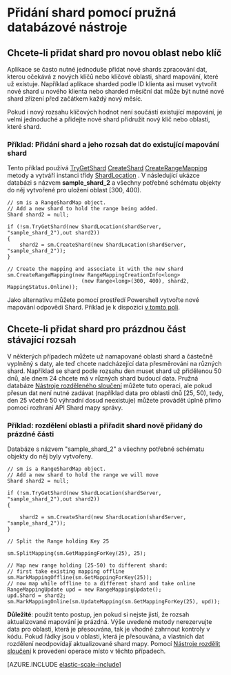 <properties 
    pageTitle="Přidání shard pomocí pružná databázové nástroje | Microsoft Azure" 
    description="Použití rozhraní API pružná měřítko nové shards přidáte shard nastavení." 
    services="sql-database" 
    documentationCenter="" 
    manager="jhubbard" 
    authors="ddove" 
    editor=""/>

<tags 
    ms.service="sql-database" 
    ms.workload="sql-database" 
    ms.tgt_pltfrm="na" 
    ms.devlang="na" 
    ms.topic="article" 
    ms.date="05/27/2016" 
    ms.author="ddove"/>

# <a name="adding-a-shard-using-elastic-database-tools"></a>Přidání shard pomocí pružná databázové nástroje

## <a name="to-add-a-shard-for-a-new-range-or-key"></a>Chcete-li přidat shard pro novou oblast nebo klíč  

Aplikace se často nutné jednoduše přidat nové shards zpracování dat, kterou očekává z nových klíčů nebo klíčové oblasti, shard mapování, které už existuje. Například aplikace sharded podle ID klienta asi muset vytvořit nové shard u nového klienta nebo sharded měsíční dat může být nutné nové shard zřízení před začátkem každý nový měsíc. 

Pokud i nový rozsahu klíčových hodnot není součástí existující mapování, je velmi jednoduché a přidejte nové shard přidružit nový klíč nebo oblasti, které shard. 

### <a name="example--adding-a-shard-and-its-range-to-an-existing-shard-map"></a>Příklad: Přidání shard a jeho rozsah dat do existující mapování shard
Tento příklad používá [TryGetShard](https://msdn.microsoft.com/library/azure/dn823929.aspx) [CreateShard](https://msdn.microsoft.com/library/azure/microsoft.azure.sqldatabase.elasticscale.shardmanagement.shardmap.createshard.aspx) [CreateRangeMapping](https://msdn.microsoft.com/library/azure/dn807221.aspx#M:Microsoft.Azure.SqlDatabase.ElasticScale.ShardManagement.RangeShardMap`1.CreateRangeMapping(Microsoft.Azure.SqlDatabase.ElasticScale.ShardManagement.RangeMappingCreationInfo{`0})) metody a vytváří instanci třídy [ShardLocation](https://msdn.microsoft.com/library/azure/microsoft.azure.sqldatabase.elasticscale.shardmanagement.shardlocation.shardlocation.aspx#M:Microsoft.Azure.SqlDatabase.ElasticScale.ShardManagement.ShardLocation.) . V následující ukázce databázi s názvem **sample_shard_2** a všechny potřebné schématu objekty do něj vytvořené pro uložení oblast [300, 400).  

    // sm is a RangeShardMap object.
    // Add a new shard to hold the range being added. 
    Shard shard2 = null; 

    if (!sm.TryGetShard(new ShardLocation(shardServer, "sample_shard_2"),out shard2)) 
    { 
        shard2 = sm.CreateShard(new ShardLocation(shardServer, "sample_shard_2"));  
    } 

    // Create the mapping and associate it with the new shard 
    sm.CreateRangeMapping(new RangeMappingCreationInfo<long> 
                            (new Range<long>(300, 400), shard2, MappingStatus.Online)); 


Jako alternativu můžete pomocí prostředí Powershell vytvořte nové mapování odpovědi Shard. Příklad je k dispozici [v tomto poli](https://gallery.technet.microsoft.com/scriptcenter/Azure-SQL-DB-Elastic-731883db).
## <a name="to-add-a-shard-for-an-empty-part-of-an-existing-range"></a>Chcete-li přidat shard pro prázdnou část stávající rozsah  

V některých případech můžete už namapované oblasti shard a částečně vyplněný s daty, ale teď chcete nadcházející data přesměrováni na různých shard. Například se shard podle rozsahu den muset shard už přidělenou 50 dnů, ale dnem 24 chcete má v různých shard budoucí data. Pružná databáze [Nástroje rozděleného sloučení](sql-database-elastic-scale-overview-split-and-merge.md) můžete tuto operaci, ale pokud přesun dat není nutné zadávat (například data pro oblasti dnů [25, 50), tedy, den 25 včetně 50 výhradní dosud neexistuje) můžete provádět úplně přímo pomocí rozhraní API Shard mapy správy.

### <a name="example-splitting-a-range-and-assigning-the-empty-portion-to-a-newly-added-shard"></a>Příklad: rozdělení oblasti a přiřadit shard nově přidaný do prázdné části

Databáze s názvem "sample_shard_2" a všechny potřebné schématu objekty do něj byly vytvořeny.  

 
    // sm is a RangeShardMap object.
    // Add a new shard to hold the range we will move 
    Shard shard2 = null; 

    if (!sm.TryGetShard(new ShardLocation(shardServer, "sample_shard_2"),out shard2)) 
    { 
    
        shard2 = sm.CreateShard(new ShardLocation(shardServer, "sample_shard_2"));  
    } 

    // Split the Range holding Key 25 

    sm.SplitMapping(sm.GetMappingForKey(25), 25); 

    // Map new range holding [25-50) to different shard: 
    // first take existing mapping offline 
    sm.MarkMappingOffline(sm.GetMappingForKey(25)); 
    // now map while offline to a different shard and take online 
    RangeMappingUpdate upd = new RangeMappingUpdate(); 
    upd.Shard = shard2; 
    sm.MarkMappingOnline(sm.UpdateMapping(sm.GetMappingForKey(25), upd)); 

**Důležité**: použít tento postup, jen pokud si nejste jistí, že rozsah aktualizované mapování je prázdná.  Výše uvedené metody nerezervujte data pro oblasti, která je přesouvána, tak je vhodné zahrnout kontroly v kódu.  Pokud řádky jsou v oblasti, která je přesouvána, a vlastních dat rozdělení neodpovídají aktualizované shard mapy. Pomocí [Nástroje rozdělit sloučení](sql-database-elastic-scale-overview-split-and-merge.md) k provedení operace místo v těchto případech.  


[AZURE.INCLUDE [elastic-scale-include](../../includes/elastic-scale-include.md)]
 
